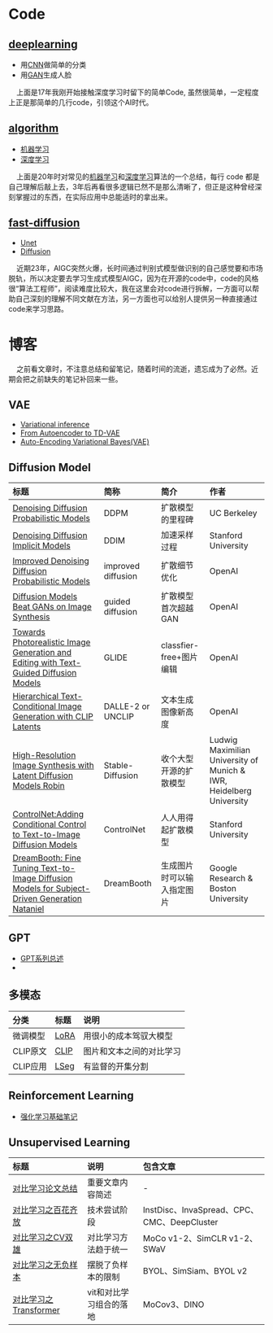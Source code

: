 # Code

## [deeplearning](https://github.com/APlayBoy/deeplearning) 
* 用[CNN](https://github.com/APlayBoy/deeplearning/tree/master/image_classification)做简单的分类
* 用[GAN](https://github.com/APlayBoy/deeplearning/blob/master/face_generation/face_generation.py)生成人脸

&nbsp;&nbsp;&nbsp;&nbsp;上面是17年我刚开始接触深度学习时留下的简单Code, 虽然很简单，一定程度上正是那简单的几行code，引领这个AI时代。



## [algorithm](https://github.com/APlayBoy/algorithm) 
* [机器学习](https://github.com/APlayBoy/algorithm/tree/master/ml)
* [深度学习](https://github.com/APlayBoy/algorithm/tree/master/dl)

&nbsp;&nbsp;&nbsp;&nbsp;上面是20年时对常见的[机器学习](https://github.com/APlayBoy/algorithm/tree/master/ml)和[深度学习](https://github.com/APlayBoy/algorithm/tree/master/dl)算法的一个总结，每行 code 都是自己理解后敲上去，3年后再看很多逻辑已然不是那么清晰了，但正是这种曾经深刻掌握过的东西，在实际应用中总能适时的拿出来。

## [fast-diffusion](https://github.com/APlayBoy/fast-diffusion)
* [Unet](https://github.com/APlayBoy/fast-diffusion/tree/main/diffusion/UNet)
* [Diffusion](https://github.com/APlayBoy/fast-diffusion/tree/main/diffusion/diffusion)

&nbsp;&nbsp;&nbsp;&nbsp;近期23年，AIGC突然火爆，长时间通过判别式模型做识别的自己感觉要和市场脱轨，所以决定要去学习生成式模型AIGC，因为在开源的code中，code的风格很“算法工程师”，阅读难度比较大，我在这里会对code进行拆解，一方面可以帮助自己深刻的理解不同文献在方法，另一方面也可以给别人提供另一种直接通过code来学习思路。



# 博客
&nbsp;&nbsp;&nbsp;&nbsp;之前看文章时，不注意总结和留笔记，随着时间的流逝，遗忘成为了必然。近期会把之前缺失的笔记补回来一些。

## VAE
* [Variational inference](https://zhuanlan.zhihu.com/p/627342489)
* [From Autoencoder to TD-VAE](https://zhuanlan.zhihu.com/p/623397006)
* [Auto-Encoding Variational Bayes(VAE)](https://zhuanlan.zhihu.com/p/627313458) 

## Diffusion Model

 | 标题  |简称 |简介 | 作者 |
 |:--|:--|:--|:--|
 |[Denoising Diffusion Probabilistic Models](https://zhuanlan.zhihu.com/p/626688571)|DDPM|扩散模型的里程碑|UC Berkeley|
 |[Denoising Diffusion Implicit Models](https://zhuanlan.zhihu.com/p/628378813)|DDIM|加速采样过程|Stanford University|
 |[Improved Denoising Diffusion Probabilistic Models](https://zhuanlan.zhihu.com/p/630677971)|improved diffusion|扩散细节优化|OpenAI|
 |[Diffusion Models Beat GANs on Image Synthesis](https://zhuanlan.zhihu.com/p/631037773)|guided diffusion|扩散模型首次超越GAN|OpenAI|
 |[Towards Photorealistic Image Generation and Editing with Text-Guided Diffusion Models](https://zhuanlan.zhihu.com/p/631042461)|GLIDE|classfier-free+图片编辑|OpenAI|
 |[Hierarchical Text-Conditional Image Generation with CLIP Latents](https://zhuanlan.zhihu.com/p/631283028)|DALLE-2 or UNCLIP|文本生成图像新高度|OpenAI|
 |[High-Resolution Image Synthesis with Latent Diffusion Models Robin](https://zhuanlan.zhihu.com/p/628681685)|Stable-Diffusion|收个大型开源的扩散模型|Ludwig Maximilian University of Munich & IWR, Heidelberg University|
 |[ControlNet:Adding Conditional Control to Text-to-Image Diffusion Models](https://zhuanlan.zhihu.com/p/633491149)|ControlNet|人人用得起扩散模型|Stanford University|
 |[DreamBooth: Fine Tuning Text-to-Image Diffusion Models for Subject-Driven Generation Nataniel](https://zhuanlan.zhihu.com/p/633878755)|DreamBooth|生成图片时可以输入指定图片|Google Research & Boston University|

## GPT
 * [GPT系列总述](https://zhuanlan.zhihu.com/p/630009840)
 * 

## 多模态

|分类| 标题  |说明|
|:--|:--|:--|
|微调模型|[LoRA](https://zhuanlan.zhihu.com/p/633204266)|用很小的成本驾驭大模型|
|CLIP原文| [CLIP](https://zhuanlan.zhihu.com/p/633205841)|图片和文本之间的对比学习
|CLIP应用|[LSeg](https://zhuanlan.zhihu.com/p/633073728)|有监督的开集分割



## Reinforcement Learning
* [强化学习基础笔记](https://zhuanlan.zhihu.com/p/632103344)

## Unsupervised Learning

| 标题  |说明 |包含文章 | 
|:--|:--|:--|
|[对比学习论文总结](https://zhuanlan.zhihu.com/p/631863971)|重要文章内容简述|-|
|[对比学习之百花齐放](https://zhuanlan.zhihu.com/p/631960375)|技术尝试阶段|InstDisc、InvaSpread、CPC、CMC、DeepCluster|
|[对比学习之CV双雄](https://zhuanlan.zhihu.com/p/631974914)|对比学习方法趋于统一|MoCo v1-2、SimCLR v1-2、SWaV|
|[对比学习之无负样本](https://zhuanlan.zhihu.com/p/632483233)|摆脱了负样本的限制|BYOL、SimSiam、BYOL v2|
|[对比学习之Transformer](https://zhuanlan.zhihu.com/p/632538243)|vit和对比学习组合的落地|MoCov3、DINO|
